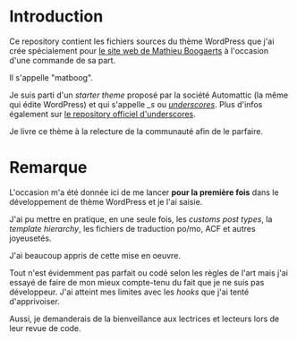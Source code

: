 # Introduction

Ce repository contient les fichiers sources du thème WordPress que j'ai crée spécialement pour [le site web de Mathieu Boogaerts](https://mathieuboogaerts.com) à l'occasion d'une commande de sa part.

Il s'appelle "matboog".

Je suis parti d'un *starter theme* proposé par la société Automattic (la même qui édite WordPress) et qui s'appelle *\_s* ou [*underscores*](https://underscores.me/). Plus d'infos également sur [le repository officiel d'underscores](https://github.com/Automattic/_s).

Je livre ce thème à la relecture de la communauté afin de le parfaire.

# Remarque

L'occasion m'a été donnée ici de me lancer **pour la première fois** dans le développement de thème WordPress et je l'ai saisie.

J'ai pu mettre en pratique, en une seule fois, les *customs post types*, la *template hierarchy*, les fichiers de traduction po/mo, ACF et autres joyeusetés.

J'ai beaucoup appris de cette mise en oeuvre.

Tout n'est évidemment pas parfait ou codé selon les règles de l'art mais j'ai essayé de faire de mon mieux compte-tenu du fait que je ne suis pas développeur. J'ai atteint mes limites avec les *hooks* que j'ai tenté d'apprivoiser.

Aussi, je demanderais de la bienveillance aux lectrices et lecteurs lors de leur revue de code.

